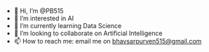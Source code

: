 - 👋 Hi, I’m @PB515
- 👀 I’m interested in AI
- 🌱 I’m currently learning Data Science
- 💞️ I’m looking to collaborate on Artificial Intelligence
- 📫 How to reach me: email me on bhavsarpurven515@gmail.com

<!---
PB515/PB515 is a ✨ special ✨ repository because its `README.md` (this file) appears on your GitHub profile.
You can click the Preview link to take a look at your changes.
--->
